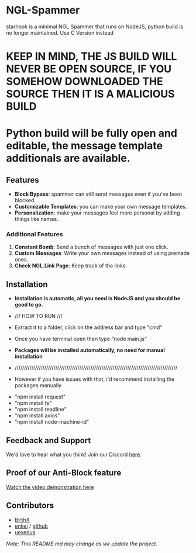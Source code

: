 # NGL-Spammer

starhook is a minimal NGL Spammer that runs on NodeJS, python build is no longer maintained. Use C Version instead

# KEEP IN MIND, THE JS BUILD WILL NEVER BE OPEN SOURCE, IF YOU SOMEHOW DOWNLOADED THE SOURCE THEN IT IS A MALICIOUS BUILD
# Python build will be fully open and editable, the message template additionals are available.

## Features

- **Block Bypass**: spammer can still send messages even if you've been blocked.
- **Customizable Templates**: you can make your own message templates.
- **Personalization**: make your messages feel more personal by adding things like names.

### Additional Features

1. **Constant Bomb**: Send a bunch of messages with just one click.
2. **Custom Messages**: Write your own messages instead of using premade ones.
3. **Check NGL.Link Page**: Keep track of the links.

## Installation

- **Installation is automatic, all you need is NodeJS and you should be good to go.**
- /// HOW TO RUN ///
- Extract it to a folder, click on the address bar and type "cmd"
- Once you have terminal open then type "node main.js"
- **Packages will be installed automatically, no need for manual installation**

- ////////////////////////////////////////////////////////////////////////////////////////

- However if you have issues with that, i'd recommend installing the packages manually
+ "npm install request"
+ "npm install fs"
+ "npm install readline"
+ "npm install axios"
+ "npm install node-machine-id"

## Feedback and Support

We'd love to hear what you think! Join our Discord [here](https://discord.gg/ADcQguvquv).

## Proof of our Anti-Block feature

[Watch the video demonstration here](https://github.com/BirthScripts/ngl-spammer/assets/87570691/36b73aea-c09e-4340-ab6e-876923592913)

## Contributors

- [BirthX](https://github.com/BirthScripts)
- [enkei](https://e-z.bio/lmfao) / [github](https://github.com/veteneso)
- [uexedus](https://github.com/uexeduck)

*Note: This README.md may change as we update the project.*
